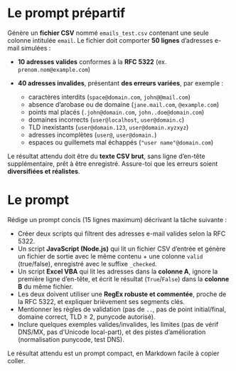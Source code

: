 # Le prompt prépartif

Génère un **fichier CSV** nommé `emails_test.csv` contenant une seule colonne intitulée `email`.
Le fichier doit comporter **50 lignes** d’adresses e-mail simulées :

* **10 adresses valides** conformes à la **RFC 5322** (ex. `prenom.nom@example.com`)
* **40 adresses invalides**, présentant **des erreurs variées**, par exemple :

  * caractères interdits (`space@domain.com`, `john@@mail.com`)
  * absence d’arobase ou de domaine (`jane.mail.com`, `@example.com`)
  * points mal placés (`.john@domain.com`, `john..doe@domain.com`)
  * domaines incorrects (`user@localhost`, `user@domain.c`)
  * TLD inexistants (`user@domain.123`, `user@domain.xyzxyz`)
  * adresses incomplètes (`user@`, `user@domain.`)
  * espaces ou guillemets mal échappés (`"user name"@domain.com`)

Le résultat attendu doit être du **texte CSV brut**, sans ligne d’en-tête supplémentaire, prêt à être enregistré.
Assure-toi que les erreurs soient **diversifiées et réalistes**.


# Le prompt

Rédige un prompt concis (15 lignes maximum) décrivant la tâche suivante :

- Créer deux scripts qui filtrent des adresses e-mail valides selon la RFC 5322.  
- Un script **JavaScript (Node.js)** qui lit un fichier CSV d’entrée et génère un fichier de sortie avec le même contenu + une colonne `valid` (true/false), enregistré avec le suffixe `_checked`.  
- Un script **Excel VBA** qui lit les adresses dans la **colonne A**, ignore la première ligne d’en-tête, et écrit le résultat (`True`/`False`) dans la **colonne B** du même fichier.  
- Les deux doivent utiliser une **RegEx robuste et commentée**, proche de la RFC 5322, et expliquer brièvement ses segments clés.  
- Mentionner les règles de validation (pas de `..`, pas de point initial/final, domaine correct, TLD ≥ 2, punycode autorisé).  
- Inclure quelques exemples valides/invalides, les limites (pas de vérif DNS/MX, pas d’Unicode local-part), et des pistes d’amélioration (normalisation punycode, test DNS).  

Le résultat attendu est un prompt compact, en Markdown facile à copier coller.
